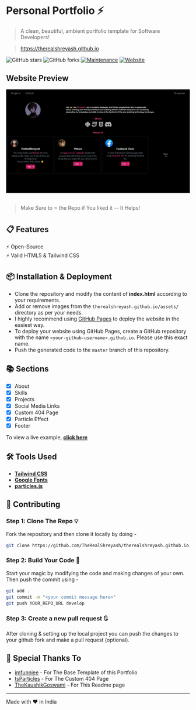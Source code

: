 # Personal Portfolio ⚡

> A clean, beautiful, ambient portfolio template for Software Developers!

> https://therealshreyash.github.io

![GitHub stars](https://img.shields.io/github/stars/TheRealShreyash/therealshreyash.github.io?style=for-the-badge)
![GitHub forks](https://img.shields.io/github/forks/TheRealShreyash/therealshreyash.github.io?style=for-the-badge)
[![Maintenance](https://img.shields.io/maintenance/yes/2023?style=for-the-badge)](https://github.com/TheRealShreyash/therealshreyash.github.io/commits/master)
[![Website](https://img.shields.io/website?down_color=red&down_message=Offline&style=for-the-badge&up_color=light_green&up_message=Online&url=https%3A%2F%2Ftherealshreyash.github.io)](http://therealshreyash.github.io)

## Website Preview

<a href="https://therealshreyash.github.io" target="_blank">
    <img src="./assets/Website_Demo.png" align="center" alt="website preview">
</a><br><br>

> Make Sure to ⭐ the Repo if You liked it -- It Helps!

## 📋 Features

⚡️ Open-Source\
⚡️ Valid HTML5 & Tailwind CSS

## 📦 Installation & Deployment

- Clone the repository and modify the content of **index.html** according to your requirements.
- Add or remove images from the `therealshreyash.github.io/assets/` directory as per your needs.
- I highly recommend using [GitHub Pages](https://docs.github.com/en/pages) to deploy the website in the easiest way.
- To deploy your website using GitHub Pages, create a GitHub repository with the name `<your-github-username>.github.io`. Please use this exact name.
- Push the generated code to the `master` branch of this repository.

## 📚 Sections

- [x] About
- [x] Skills
- [x] Projects
- [x] Social Media Links
- [x] Custom 404 Page
- [x] Particle Effect
- [x] Footer

To view a live example, **[click here](https://therealshreyash.github.io/)**

## 🛠️ Tools Used

- [<b>Tailwind CSS</b>](https://tailwindcss.com/)
- [<b>Google Fonts</b>](https://fonts.google.com/)
- [<b>particles.js</b>](https://vincentgarreau.com/particles.js/)

## 🚀 Contributing

### Step 1: Clone The Repo 💡

Fork the repository and then clone it locally by doing -

```bash
git clone https://github.com/TheRealShreyash/therealshreyash.github.io.git
```

### Step 2: Build Your Code 🔨

Start your magic by modifying the code and making changes of your own. Then push the commit using -

```bash
git add .
git commit -m "<your commit message here>"
git push YOUR_REPO_URL develop
```

### Step 3: Create a new pull request 🔃

After cloning & setting up the local project you can push the changes to your github fork and make a pull request (optional).

## 🤗 Special Thanks To

- [imfunniee](https://github.com/imfunniee/fimbo) - For The Base Template of this Portfolio
- [tsParticles](https://github.com/tsparticles/404-templates) - For The Custom 404 Page
- [TheKaushikGoswami](https://github.com/TheKaushikGoswami) - For This Readme page

---

Made with ❤ in India
